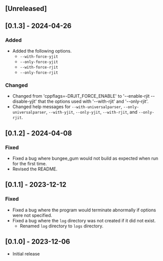 ## [Unreleased]

## [0.1.3] - 2024-04-26

### Added

- Added the following options.
    - `--with-force-yjit`
    - `--only-force-yjit`
    - `--with-force-rjit`
    - `--only-force-rjit`

### Changed

- Changed from 'cppflags=-DRJIT_FORCE_ENABLE' to '--enable-rjit --disable-yjit' that the options used with '--with-rjit' and '--only-rjit'.
- Changed help messages for `--with-universalparser`, `--only-universalparser`, `--with-yjit`, `--only-yjit`, `--with-rjit`, and `--only-rjit`.

## [0.1.2] - 2024-04-08

### Fixed

- Fixed a bug where bungee_gum would not build as expected when run for the first time.
- Revised the README.

## [0.1.1] - 2023-12-12

### Fixed

- Fixed a bug where the program would terminate abnormally if options were not specified.
- Fixed a bug where the `log` directory was not created if it did not exist.
    - Renamed `log` directory to `logs` directory.

## [0.1.0] - 2023-12-06

- Initial release
